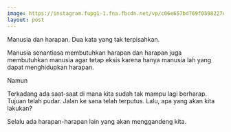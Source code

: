 ```yaml
---
image: https://instagram.fupg1-1.fna.fbcdn.net/vp/c06e657bd769f0598227c82903900a16/5CFA5810/t51.2885-15/e35/51059405_2061978543871866_8030640845246358873_n.jpg?_nc_ht=instagram.fupg1-1.fna.fbcdn.net&_nc_cat=106
layout: post
---
```


Manusia dan harapan. Dua kata yang tak terpisahkan.

Manusia senantiasa membutuhkan harapan dan harapan juga membutuhkan manusia agar tetap eksis karena hanya manusia lah yang dapat menghidupkan harapan.

Namun

Terkadang ada saat-saat di mana kita sudah tak mampu lagi berharap. Tujuan telah pudar. Jalan ke sana telah terputus. Lalu, apa yang akan kita lakukan?

Selalu ada harapan-harapan lain yang akan menggandeng kita.